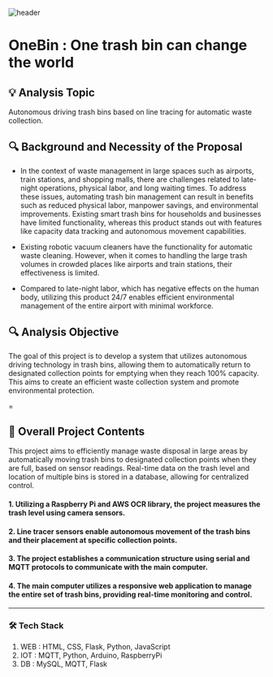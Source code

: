 ![header](https://capsule-render.vercel.app/api?type=waving&color=auto&height=100&section=header&fontSize=90)

# OneBin : One trash bin can change the world

## 💡 Analysis Topic 
Autonomous driving trash bins based on line tracing for automatic waste collection.

## 🔍 Background and Necessity of the Proposal
- In the context of waste management in large spaces such as airports, train stations, and shopping malls, there are challenges related to late-night operations, physical labor, and long waiting times. 
To address these issues, automating trash bin management can result in benefits such as reduced physical labor, manpower savings, and environmental improvements. 
Existing smart trash bins for households and businesses have limited functionality, whereas this product stands out with features like capacity data tracking and autonomous movement capabilities.

- Existing robotic vacuum cleaners have the functionality for automatic waste cleaning. However, when it comes to handling the large trash volumes in crowded places like airports and train stations, their effectiveness is limited.
  
- Compared to late-night labor, which has negative effects on the human body, utilizing this product 24/7 enables efficient environmental management of the entire airport with minimal workforce.

## 🔍 Analysis Objective
The goal of this project is to develop a system that utilizes autonomous driving technology in trash bins, allowing them to automatically return to designated collection points for emptying when they reach 100% capacity. This aims to create an efficient waste collection system and promote environmental protection.

=
## 📑 Overall Project Contents

This project aims to efficiently manage waste disposal in large areas by automatically moving trash bins to designated collection points when they are full, based on sensor readings. Real-time data on the trash level and location of multiple bins is stored in a database, allowing for centralized control.

#### 1. Utilizing a Raspberry Pi and AWS OCR library, the project measures the trash level using camera sensors.

#### 2. Line tracer sensors enable autonomous movement of the trash bins and their placement at specific collection points.

#### 3. The project establishes a communication structure using serial and MQTT protocols to communicate with the main computer.

#### 4. The main computer utilizes a responsive web application to manage the entire set of trash bins, providing real-time monitoring and control.
---

### 🛠 Tech Stack

1. WEB : HTML, CSS, Flask, Python, JavaScript
2. IOT : MQTT, Python, Arduino, RaspberryPi
3. DB : MySQL, MQTT, Flask
